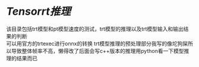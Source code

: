 # ***Tensorrt推理***

该目录包括trt模型和pt模型速度的测试，trt模型的推理以及trt模型输入和输出结果的判断  
可以用官方的trtexec进行onnx的转换
trt模型推理的预处理部分我写的像坨狗屎所以导致整体帧率不高，懒得改了后面会写c++版本的推理用python看一下模型推理的结果而已
